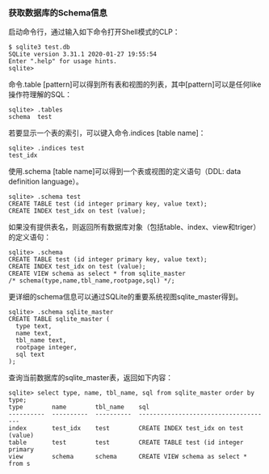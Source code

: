 ### 获取数据库的Schema信息

启动命令行，通过输入如下命令打开Shell模式的CLP：

```
$ sqlite3 test.db
SQLite version 3.31.1 2020-01-27 19:55:54
Enter ".help" for usage hints.
sqlite>
```

命令.table [pattern]可以得到所有表和视图的列表，其中[pattern]可以是任何like操作符理解的SQL：

```
sqlite> .tables
schema  test
```

若要显示一个表的索引，可以键入命令.indices [table name]： 

```
sqlite> .indices test
test_idx
```

使用.schema [table name]可以得到一个表或视图的定义语句（DDL: data
definition language）。

```
sqlite> .schema test
CREATE TABLE test (id integer primary key, value text);
CREATE INDEX test_idx on test (value);
```

如果没有提供表名，则返回所有数据库对象（包括table、index、view和triger）的定义语句：

```
sqlite> .schema
CREATE TABLE test (id integer primary key, value text);
CREATE INDEX test_idx on test (value);
CREATE VIEW schema as select * from sqlite_master
/* schema(type,name,tbl_name,rootpage,sql) */;
```

更详细的schema信息可以通过SQLite的重要系统视图sqlite_master得到。

```
sqlite> .schema sqlite_master
CREATE TABLE sqlite_master (
  type text,
  name text,
  tbl_name text,
  rootpage integer,
  sql text
);
```

查询当前数据库的sqlite_master表，返回如下内容：

```
sqlite> select type, name, tbl_name, sql from sqlite_master order by type;
type        name        tbl_name    sql
----------  ----------  ----------  -------------------------------------
index       test_idx    test        CREATE INDEX test_idx on test (value)
table       test        test        CREATE TABLE test (id integer primary
view        schema      schema      CREATE VIEW schema as select * from s
```


